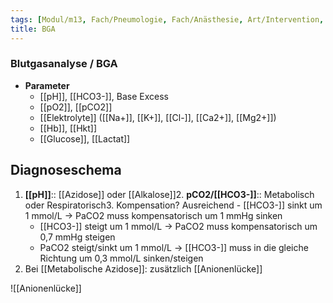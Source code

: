 ```yaml
---
tags: [Modul/m13, Fach/Pneumologie, Fach/Anästhesie, Art/Intervention, Fach/Labor]
title: BGA
---
```

### Blutgasanalyse / BGA
- **Parameter**
	- [[pH]], [[HCO3-]], Base Excess
	- [[pO2]], [[pCO2]]
	- [[Elektrolyte]] ([[Na+]], [[K+]], [[Cl-]], [[Ca2+]], [[Mg2+]])
	- [[Hb]], [[Hkt]]
	- [[Glucose]], [[Lactat]]

## Diagnoseschema
1. **[[pH]]**:: [[Azidose]] oder [[Alkalose]]2. **pCO2/[[HCO3-]]**:: Metabolisch oder Respiratorisch3. Kompensation? Ausreichend	- [[HCO3-]] sinkt um 1 mmol/L → PaCO2 muss kompensatorisch um 1 mmHg sinken
	- [[HCO3-]] steigt um 1 mmol/L → PaCO2 muss kompensatorisch um 0,7 mmHg steigen
	- PaCO2 steigt/sinkt um 1 mmol/L → [[HCO3-]] muss in die gleiche Richtung um 0,3 mmol/L sinken/steigen
4. Bei [[Metabolische Azidose]]: zusätzlich [[Anionenlücke]]

![[Anionenlücke]]


